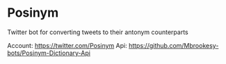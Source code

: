 # Posinym
Twitter bot for converting tweets to their antonym counterparts

Account: https://twitter.com/Posinym
Api: https://github.com/Mbrookesy-bots/Posinym-Dictionary-Api
